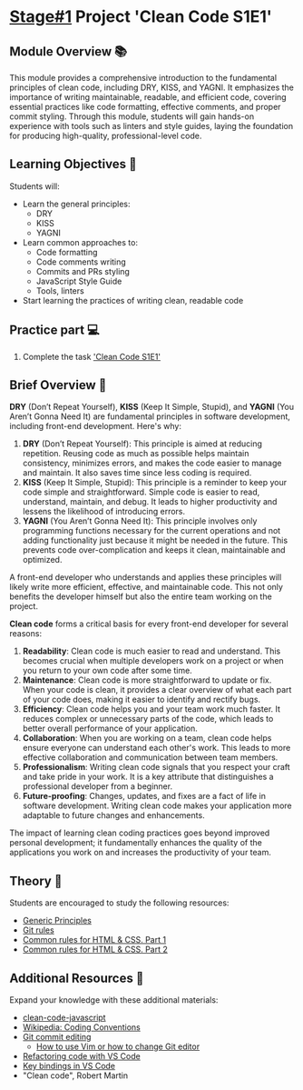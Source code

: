 # [Stage#1](../../) Project 'Clean Code S1E1'

## Module Overview 📚

This module provides a comprehensive introduction to the fundamental principles of clean code, including DRY, KISS, and YAGNI. It emphasizes the importance of writing maintainable, readable, and efficient code, covering essential practices like code formatting, effective comments, and proper commit styling. Through this module, students will gain hands-on experience with tools such as linters and style guides, laying the foundation for producing high-quality, professional-level code.

## Learning Objectives 🎯

Students will:

- Learn the general principles:
  - DRY
  - KISS
  - YAGNI
- Learn common approaches to:
  - Code formatting
  - Code comments writing
  - Commits and PRs styling
  - JavaScript Style Guide
  - Tools, linters
- Start learning the practices of writing clean, readable code

## Practice part 💻

1. Complete the task ['Clean Code S1E1'](clean-code.md)

## Brief Overview 📑

**DRY** (Don’t Repeat Yourself), **KISS** (Keep It Simple, Stupid), and **YAGNI** (You Aren’t Gonna Need It) are fundamental principles in software development, including front-end development. Here's why:

1. **DRY** (Don’t Repeat Yourself): This principle is aimed at reducing repetition. Reusing code as much as possible helps maintain consistency, minimizes errors, and makes the code easier to manage and maintain. It also saves time since less coding is required.
2. **KISS** (Keep It Simple, Stupid): This principle is a reminder to keep your code simple and straightforward. Simple code is easier to read, understand, maintain, and debug. It leads to higher productivity and lessens the likelihood of introducing errors.
3. **YAGNI** (You Aren’t Gonna Need It): This principle involves only programming functions necessary for the current operations and not adding functionality just because it might be needed in the future. This prevents code over-complication and keeps it clean, maintainable and optimized.

A front-end developer who understands and applies these principles will likely write more efficient, effective, and maintainable code. This not only benefits the developer himself but also the entire team working on the project.

**Clean code** forms a critical basis for every front-end developer for several reasons:

1. **Readability**: Clean code is much easier to read and understand. This becomes crucial when multiple developers work on a project or when you return to your own code after some time.
2. **Maintenance**: Clean code is more straightforward to update or fix. When your code is clean, it provides a clear overview of what each part of your code does, making it easier to identify and rectify bugs.
3. **Efficiency**: Clean code helps you and your team work much faster. It reduces complex or unnecessary parts of the code, which leads to better overall performance of your application.
4. **Collaboration**: When you are working on a team, clean code helps ensure everyone can understand each other's work. This leads to more effective collaboration and communication between team members.
5. **Professionalism**: Writing clean code signals that you respect your craft and take pride in your work. It is a key attribute that distinguishes a professional developer from a beginner.
6. **Future-proofing**: Changes, updates, and fixes are a fact of life in software development. Writing clean code makes your application more adaptable to future changes and enhancements.

The impact of learning clean coding practices goes beyond improved personal development; it fundamentally enhances the quality of the applications you work on and increases the productivity of your team.

## Theory 📖

Students are encouraged to study the following resources:

- [Generic Principles](materials/generic-principles.md)
- [Git rules](materials/commits.md)
- [Common rules for HTML & CSS. Part 1](materials/html-and-css.md)
- [Common rules for HTML & CSS. Part 2](materials/html-and-css-extended.md)

## Additional Resources 📘

Expand your knowledge with these additional materials:

- [clean-code-javascript](https://github.com/ryanmcdermott/clean-code-javascript)
- [Wikipedia: Coding Conventions](https://en.wikipedia.org/wiki/Coding_conventions)
- [Git commit editing](https://git-scm.com/book/en/v2/Git-Tools-Rewriting-History)
  - [How to use Vim or how to change Git editor](https://www.tempertemper.net/blog/changing-editor-for-git-on-the-command-line)
- [Refactoring code with VS Code](https://code.visualstudio.com/docs/editor/refactoring)
- [Key bindings in VS Code](https://code.visualstudio.com/docs/getstarted/keybindings)
- "Clean code", Robert Martin
